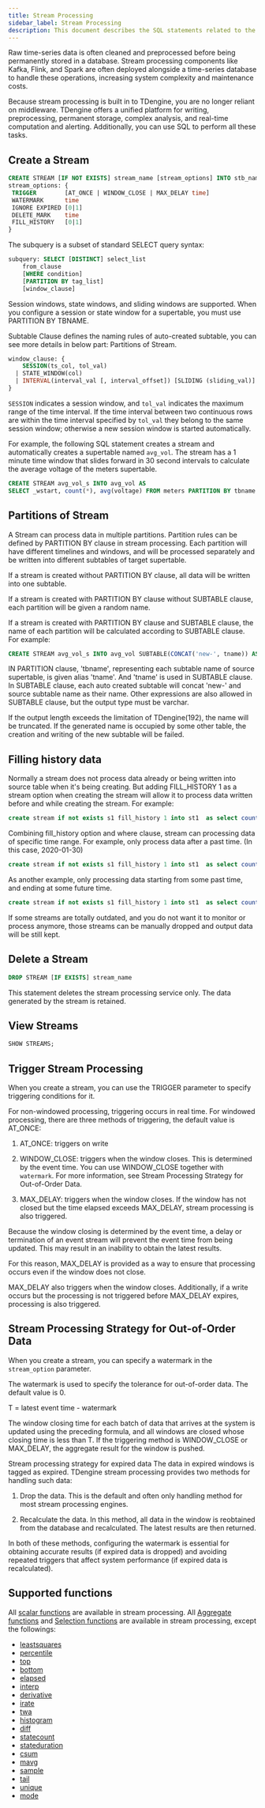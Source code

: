 ```yaml
---
title: Stream Processing
sidebar_label: Stream Processing
description: This document describes the SQL statements related to the stream processing component of TDengine.
---
```


Raw time-series data is often cleaned and preprocessed before being permanently stored in a database. Stream processing components like Kafka, Flink, and Spark are often deployed alongside a time-series database to handle these operations, increasing system complexity and maintenance costs.

Because stream processing is built in to TDengine, you are no longer reliant on middleware. TDengine offers a unified platform for writing, preprocessing, permanent storage, complex analysis, and real-time computation and alerting. Additionally, you can use SQL to perform all these tasks.

## Create a Stream

```sql
CREATE STREAM [IF NOT EXISTS] stream_name [stream_options] INTO stb_name SUBTABLE(expression) AS subquery
stream_options: {
 TRIGGER        [AT_ONCE | WINDOW_CLOSE | MAX_DELAY time]
 WATERMARK      time
 IGNORE EXPIRED [0|1]
 DELETE_MARK    time
 FILL_HISTORY   [0|1]
}

```

The subquery is a subset of standard SELECT query syntax:

```sql
subquery: SELECT [DISTINCT] select_list
    from_clause
    [WHERE condition]
    [PARTITION BY tag_list]
    [window_clause]
```

Session windows, state windows, and sliding windows are supported. When you configure a session or state window for a supertable, you must use PARTITION BY TBNAME.

Subtable Clause defines the naming rules of auto-created subtable, you can see more details in below part: Partitions of Stream.

```sql
window_clause: {
    SESSION(ts_col, tol_val)
  | STATE_WINDOW(col)
  | INTERVAL(interval_val [, interval_offset]) [SLIDING (sliding_val)]
}
```

`SESSION` indicates a session window, and `tol_val` indicates the maximum range of the time interval. If the time interval between two continuous rows are within the time interval specified by `tol_val` they belong to the same session window; otherwise a new session window is started automatically.

For example, the following SQL statement creates a stream and automatically creates a supertable named `avg_vol`. The stream has a 1 minute time window that slides forward in 30 second intervals to calculate the average voltage of the meters supertable.

```sql
CREATE STREAM avg_vol_s INTO avg_vol AS
SELECT _wstart, count(*), avg(voltage) FROM meters PARTITION BY tbname INTERVAL(1m) SLIDING(30s);
```

## Partitions of Stream

A Stream can process data in multiple partitions. Partition rules can be defined by PARTITION BY clause in stream processing. Each partition will have different timelines and windows, and will be processed separately and be written into different subtables of target supertable.

If a stream is created without PARTITION BY clause, all data will be written into one subtable.

If a stream is created with PARTITION BY clause without SUBTABLE clause, each partition will be given a random name. 

If a stream is created with PARTITION BY clause and SUBTABLE clause, the name of each partition will be calculated according to SUBTABLE clause. For example:

```sql
CREATE STREAM avg_vol_s INTO avg_vol SUBTABLE(CONCAT('new-', tname)) AS SELECT _wstart, count(*), avg(voltage) FROM meters PARTITION BY tbname tname INTERVAL(1m);
```

IN PARTITION clause, 'tbname', representing each subtable name of source supertable, is given alias 'tname'. And 'tname' is used in SUBTABLE clause. In SUBTABLE clause, each auto created subtable will concat 'new-' and source subtable name as their name. Other expressions are also allowed in SUBTABLE clause, but the output type must be varchar.

If the output length exceeds the limitation of TDengine(192), the name will be truncated. If the generated name is occupied by some other table, the creation and writing of the new subtable will be failed.

## Filling history data

Normally a stream does not process data already or being written into source table when it's being creating. But adding FILL_HISTORY 1 as a stream option when creating the stream will allow it to process data written before and while creating the stream. For example:

```sql
create stream if not exists s1 fill_history 1 into st1  as select count(*) from t1 interval(10s)
```

Combining fill_history option and where clause, stream can processing data of specific time range. For example, only process data after a past time. (In this case, 2020-01-30)

```sql
create stream if not exists s1 fill_history 1 into st1  as select count(*) from t1 where ts > '2020-01-30' interval(10s)
```

As another example, only processing data starting from some past time, and ending at some future time.

```sql
create stream if not exists s1 fill_history 1 into st1  as select count(*) from t1 where ts > '2020-01-30' and ts < '2023-01-01' interval(10s)
```

If some streams are totally outdated, and you do not want it to monitor or process anymore, those streams can be manually dropped and output data will be still kept.


## Delete a Stream

```sql
DROP STREAM [IF EXISTS] stream_name
```

This statement deletes the stream processing service only. The data generated by the stream is retained.

## View Streams

```sql
SHOW STREAMS;
```

## Trigger Stream Processing

When you create a stream, you can use the TRIGGER parameter to specify triggering conditions for it.

For non-windowed processing, triggering occurs in real time. For windowed processing, there are three methods of triggering, the default value is AT_ONCE:

1. AT_ONCE: triggers on write

2. WINDOW_CLOSE: triggers when the window closes. This is determined by the event time. You can use WINDOW_CLOSE together with `watermark`. For more information, see Stream Processing Strategy for Out-of-Order Data.

3. MAX_DELAY: triggers when the window closes. If the window has not closed but the time elapsed exceeds MAX_DELAY, stream processing is also triggered.

Because the window closing is determined by the event time, a delay or termination of an event stream will prevent the event time from being updated. This may result in an inability to obtain the latest results.

For this reason, MAX_DELAY is provided as a way to ensure that processing occurs even if the window does not close.

MAX_DELAY also triggers when the window closes. Additionally, if a write occurs but the processing is not triggered before MAX_DELAY expires, processing is also triggered. 

## Stream Processing Strategy for Out-of-Order Data

When you create a stream, you can specify a watermark in the `stream_option` parameter.

The watermark is used to specify the tolerance for out-of-order data. The default value is 0.

T = latest event time - watermark

The window closing time for each batch of data that arrives at the system is updated using the preceding formula, and all windows are closed whose closing time is less than T. If the triggering method is WINDOW_CLOSE or MAX_DELAY, the aggregate result for the window is pushed.

Stream processing strategy for expired data
The data in expired windows is tagged as expired. TDengine stream processing provides two methods for handling such data:

1. Drop the data. This is the default and often only handling method for most stream processing engines.

2. Recalculate the data. In this method, all data in the window is reobtained from the database and recalculated. The latest results are then returned.

In both of these methods, configuring the watermark is essential for obtaining accurate results (if expired data is dropped) and avoiding repeated triggers that affect system performance (if expired data is recalculated).

## Supported functions

All [scalar functions](../function/#scalar-functions) are available in stream processing. All [Aggregate functions](../function/#aggregate-functions)  and  [Selection functions](../function/#selection-functions) are available in stream processing, except the followings:
  - [leastsquares](../function/#leastsquares)
  - [percentile](../function/#percentile)
  - [top](../function/#top)
  - [bottom](../function/#bottom)
  - [elapsed](../function/#elapsed)
  - [interp](../function/#interp)
  - [derivative](../function/#derivative)
  - [irate](../function/#irate)
  - [twa](../function/#twa)
  - [histogram](../function/#histogram)
  - [diff](../function/#diff)
  - [statecount](../function/#statecount)
  - [stateduration](../function/#stateduration)
  - [csum](../function/#csum)
  - [mavg](../function/#mavg)
  - [sample](../function/#sample)
  - [tail](../function/#tail)
  - [unique](../function/#unique)
  - [mode](../function/#mode)

